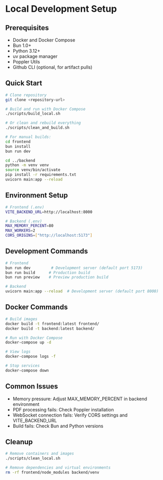 # Local Development Setup

## Prerequisites
- Docker and Docker Compose
- Bun 1.0+
- Python 3.12+
- uv package manager
- Poppler Utils
- Github CLI (optional, for artifact pulls)

## Quick Start
```bash
# Clone repository
git clone <repository-url>

# Build and run with Docker Compose
./scripts/build_local.sh

# Or clean and rebuild everything
./scripts/clean_and_build.sh

# For manual builds:
cd frontend 
bun install
bun run dev

cd ../backend 
python -m venv venv 
source venv/bin/activate 
pip install -r requirements.txt
uvicorn main:app --reload
```

## Environment Setup
```bash
# Frontend (.env)
VITE_BACKEND_URL=http://localhost:8000

# Backend (.env)
MAX_MEMORY_PERCENT=80
MAX_WORKERS=2
CORS_ORIGINS=["http://localhost:5173"]
```

## Development Commands
```bash
# Frontend
bun run dev         # Development server (default port 5173)
bun run build      # Production build
bun run preview    # Preview production build

# Backend
uvicorn main:app --reload  # Development server (default port 8000)
```

## Docker Commands
```bash
# Build images
docker build -t frontend:latest frontend/
docker build -t backend:latest backend/

# Run with Docker Compose
docker-compose up -d

# View logs
docker-compose logs -f

# Stop services
docker-compose down
```

## Common Issues
- Memory pressure: Adjust MAX_MEMORY_PERCENT in backend environment
- PDF processing fails: Check Poppler installation
- WebSocket connection fails: Verify CORS settings and VITE_BACKEND_URL
- Build fails: Check Bun and Python versions

## Cleanup
```bash
# Remove containers and images
./scripts/clean_local.sh

# Remove dependencies and virtual environments
rm -rf frontend/node_modules backend/venv
```